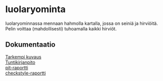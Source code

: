 # luolaryominta
luolaryominnassa mennaan hahmolla kartalla, jossa on seiniä ja hirviöitä. Pelin voittaa (mahdollisesti) tuhoamalla kaikki hirviöt.

## Dokumentaatio
[Tarkempi kuvaus](dokumentaatio/aiheenKuvausJaRakenne.md)  
[Tuntikirjanpito](dokumentaatio/tuntikirjanpito.md)  
[pit-raportti](http://htmlpreview.github.io/?https://github.com/ankatus/luolaryominta/blob/master/dokumentaatio/pit-raportti/201702032119/index.html)  
[checkstyle-raportti](http://htmlpreview.github.io/?https://github.com/ankatus/luolaryominta/blob/master/dokumentaatio/checkstyle-raportti/site/checkstyle.html)

